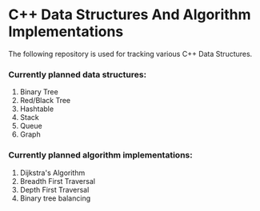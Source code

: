 # C++ Data Structures And Algorithm Implementations
The following repository is used for tracking various C++ Data Structures.

### Currently planned data structures:
1. Binary Tree
2. Red/Black Tree
3. Hashtable
3. Stack
4. Queue
5. Graph

### Currently planned algorithm implementations:
1. Dijkstra's Algorithm
2. Breadth First Traversal
3. Depth First Traversal
4. Binary tree balancing


